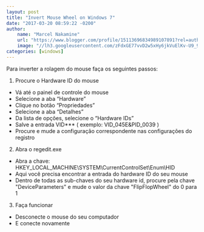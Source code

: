```yaml
---
layout: post
title: "Invert Mouse Wheel on Windows 7"
date: "2017-03-20 08:59:22 -0200"
author:
    name: "Marcel Nakamine"
    url: "https://www.blogger.com/profile/15113696834989107891?rel=author"
    image: "//lh3.googleusercontent.com/zFdxGE77vvD2w5xHy6jkVuElKv-U9_9qLkRYK8OnbDeJPtjSZ82UPq5w6hJ-SA=w35"
categories: [windows]
---
```


Para inverter a rolagem do mouse faça os seguintes passos:

1. Procure o Hardware ID do mouse

  - Vá até o painel de controle do mouse
  - Selecione a aba “Hardware”
  - Clique no botão “Propriedades”
  - Selecione a aba “Detalhes”
  - Da lista de opções, selecione o “Hardware IDs”
  - Salve a entrada VID*** ( exemplo: VID_045E&PID_0039 )
  - Procure e mude a configuração correspondente nas configurações do registro

2. Abra o regedit.exe

  - Abra a chave: HKEY_LOCAL_MACHINE\SYSTEM\CurrentControlSet\Enum\HID
  - Aqui você precisa encontrar a entrada do hardware ID do seu mouse
  - Dentro de todas as sub-chaves do seu hardware id, procure pela chave "DeviceParameters" e mude o valor da chave "FlipFlopWheel" do 0 para 1

3. Faça funcionar
  - Desconecte o mouse do seu computador
  - E conecte novamente
